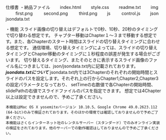 仕様書
・納品ファイル
　　index.html
　　style.css
　　readme.txt
　　img
　　 first.png
　　 second.png
　　 third.png
　　js
　　 control.js
　　json
	 jsondata.txt

・機能
	スライド画像の切り替えはデフォルトで0秒、10秒、20秒のタイミングで切り替わる想定です。
	チャプター移動はChapter１〜３まで移動する想定です。また、各Chapterのスタート時間はスライドの切り替えタイミングに合わせる想定です。
	通信環境、切り替えタイミングによっては、スライドの切り替えタイミングとChapter移動のタイミングに１秒程度の誤差が発生する場合がございます。
	切り替えるタイミング、またそのときに表示するスライド画像のファイル名につきましては、json/jsondata.txt内に記載されております。
	***********jsondata.txtについて***********
	jsondata.txt内では3Chapterのそれぞれの開始時間とスライドのパスを設定します。それぞれ上の行からChapter1,Chapter2,Chapter3の設定パラメータとなっており、
	setTimeの右数値で各Chapterの開始時間、slidePathの右値でスライドファイルのパスを指定できます。
	想定では4Chapter以上は設定できませんので、予めご了承ください。	

	本機能はMac OS X yosemiteバージョン 10.10.5、Google Chrome 49.0.2623.112 (64-bit)のみで検証されております。そのほかの環境では確認しておりませんので予めご了承ください。
	本機能はさくらインターネット社のレンタルサーバー（スタンダード）でのみオンライン実装の検証をされております。他のサーバーでの動作確認はしておりませんので予めご了承ください。

